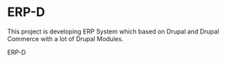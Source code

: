 ERP-D
=====
This project is developing ERP System which based on Drupal and Drupal Commerce with a lot of Drupal Modules.

ERP-D
